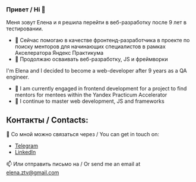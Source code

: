 ### Привет / Hi 👋

Меня зовут Елена и я решила перейти в веб-разработку после 9 лет в тестировании.

- 🔭 Сейчас помогаю в качестве фронтенд-разработчика в проекте по поиску менторов для начинающих специалистов в рамках Акселератора Яндекс Практикума
- 🌱 Продолжаю осваивать веб-разработку, JS и фреймворки

I'm Elena and I decided to become a web-developer after 9 years as a QA engineer.
- 🔭 I am currently engaged in frontend development for a project to find mentors for mentees within the Yandex Practicum Accelerator
- 🌱 I continue to master web development, JS and frameworks
  
## Контакты / Contacts:

🦄 Со мной можно связаться через / You can get in touch on:

- [Telegram](https://t.me/ezotova)
- [LinkedIn](https://www.linkedin.com/in/ezotova/)

📫 Или отправить письмо на / Or send me an email at [elena.ztv@gmail.com](mailto:elena.ztv@gmail.com)


<!--
**e-zotova/e-zotova** is a ✨ _special_ ✨ repository because its `README.md` (this file) appears on your GitHub profile.

Here are some ideas to get you started:

- 🔭 I’m currently working on ...
- 🌱 I’m currently learning ...
- 👯 I’m looking to collaborate on ...
- 🤔 I’m looking for help with ...
- 💬 Ask me about ...
- 📫 How to reach me: ...
- 😄 Pronouns: ...
- ⚡ Fun fact: ...

-->
